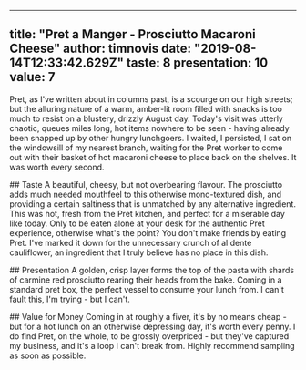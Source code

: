 
---
title: "Pret a Manger - Prosciutto Macaroni Cheese"
author: timnovis
date: "2019-08-14T12:33:42.629Z"
taste: 8
presentation: 10
value: 7
---



Pret, as I've written about in columns past, is a scourge on our high streets; but the alluring nature of a warm, amber-lit room filled with snacks is too much to resist on a blustery, drizzly August day. Today's visit was utterly chaotic, queues miles long, hot items nowhere to be seen - having already been snapped up by other hungry lunchgoers. I waited, I persisted, I sat on the windowsill of my nearest branch, waiting for the Pret worker to come out with their basket of hot macaroni cheese to place back on the shelves. It was worth every second.

## Taste
A beautiful, cheesy, but not overbearing flavour. The prosciutto adds much needed mouthfeel to this otherwise mono-textured dish, and providing a certain saltiness that is unmatched by any alternative ingredient. This was hot, fresh from the Pret kitchen, and perfect for a miserable day like today. Only to be eaten alone at your desk for the authentic Pret experience, otherwise what's the point? You don't make friends by eating Pret. I've marked it down for the unnecessary crunch of al dente cauliflower, an ingredient that I truly believe has no place in this dish.

## Presentation
A golden, crisp layer forms the top of the pasta with shards of carmine red prosciutto rearing their heads from the bake. Coming in a standard pret box, the perfect vessel to consume your lunch from. I can't fault this, I'm trying - but I can't.

## Value for Money
Coming in at roughly a fiver, it's by no means cheap - but for a hot lunch on an otherwise depressing day, it's worth every penny. I do find Pret, on the whole, to be grossly overpriced - but they've captured my business, and it's a loop I can't break from. Highly recommend sampling as soon as possible.
